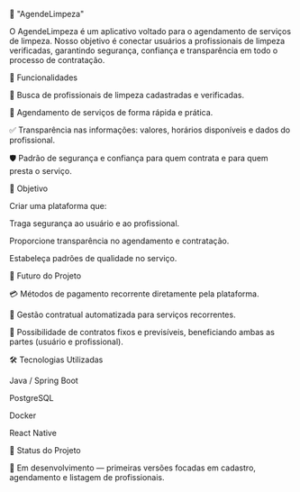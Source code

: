 🧹 "AgendeLimpeza"

O AgendeLimpeza é um aplicativo voltado para o agendamento de serviços de limpeza.
Nosso objetivo é conectar usuários a profissionais de limpeza verificadas, garantindo segurança, confiança e transparência em todo o processo de contratação.

🚀 Funcionalidades

🔎 Busca de profissionais de limpeza cadastradas e verificadas.

📅 Agendamento de serviços de forma rápida e prática.

✅ Transparência nas informações: valores, horários disponíveis e dados do profissional.

🛡️ Padrão de segurança e confiança para quem contrata e para quem presta o serviço.

🎯 Objetivo

Criar uma plataforma que:

Traga segurança ao usuário e ao profissional.

Proporcione transparência no agendamento e contratação.

Estabeleça padrões de qualidade no serviço.

🔮 Futuro do Projeto

💳 Métodos de pagamento recorrente diretamente pela plataforma.

📑 Gestão contratual automatizada para serviços recorrentes.

🤝 Possibilidade de contratos fixos e previsíveis, beneficiando ambas as partes (usuário e profissional).

🛠️ Tecnologias Utilizadas

Java / Spring Boot

PostgreSQL

Docker

React Native 

📌 Status do Projeto

🔧 Em desenvolvimento — primeiras versões focadas em cadastro, agendamento e listagem de profissionais.
